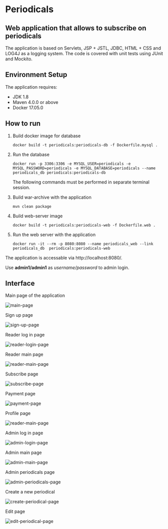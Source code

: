 Periodicals
=================

## Web application that allows to subscribe on periodicals

The application is based on Servlets, JSP + JSTL, JDBC, HTML + CSS and LOG4J 
as a logging system. The code is covered with unit tests using JUnit and Mockito.

## Environment Setup

The application requires:

- JDK 1.8
- Maven 4.0.0 or above
- Docker 17.05.0

## How to run

1. Build docker image for database

    ```
    docker build -t periodicals:periodicals-db -f Dockerfile.mysql .
    ```
    
2. Run the database 

    ```
    docker run -p 3306:3306 -e MYSQL_USER=periodicals -e MYSQL_PASSWORD=periodicals -e MYSQL_DATABASE=periodicals --name periodicals_db periodicals:periodicals-db
    ```

    The following commands must be performed in separate terminal session.

3. Build war-archive with the application 

    ```
    mvn clean package
    ```
4. Build web-server image

    ```
    docker build -t periodicals:periodicals-web -f Dockerfile.web .
    ```

5. Run the web server with the application 

    ```
    docker run -it --rm -p 8080:8080 --name periodicals_web --link periodicals_db  periodicals:periodicals-web
    ```

The application is accessable via http://localhost:8080/.

Use **admin1/admin1** as _username/password_ to admin login.

## Interface

Main page of the application

![main-page](./samples/main-page.png)

Sign up page

![sign-up-page](./samples/sign-up-page.png)

Reader log in page

![reader-login-page](./samples/reader-login-page.png)

Reader main page

![reader-main-page](./samples/reader-main-page.png)

Subscribe page

![subscribe-page](./samples/subscribe-page.png)

Payment page

![payment-page](./samples/payment-page.png)

Profile page

![reader-main-page](./samples/profile-page.png)

Admin log in page

![admin-login-page](./samples/admin-login-page.png)

Admin main page

![admin-main-page](./samples/admin-main-page.png)

Admin periodicals page

![admin-periodicals-page](./samples/admin-periodicals-page.png)

Create a new periodical

![create-periodical-page](./samples/create-periodical-page.png)

Edit page

![edit-periodical-page](./samples/edit-periodical-page.png)